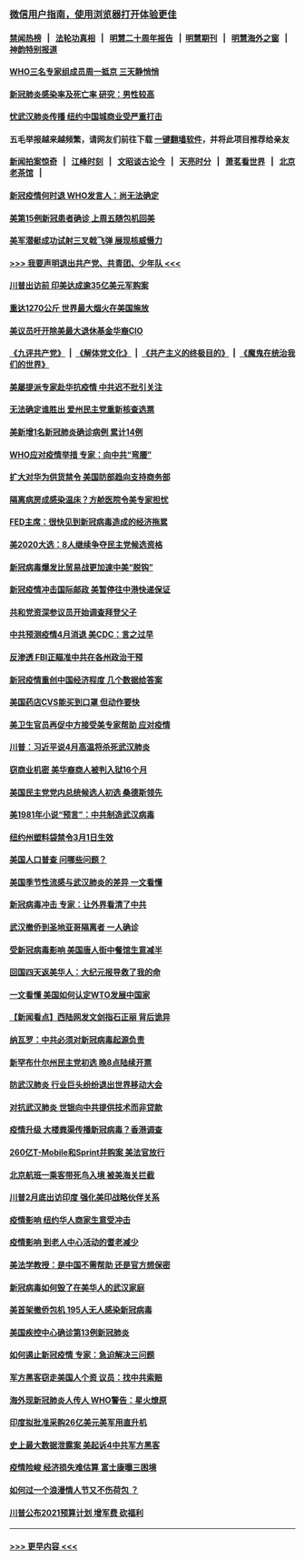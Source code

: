 ### [微信用户指南，使用浏览器打开体验更佳](https://github.com/gfw-breaker/banned-news1/blob/master/indexes/wechat-guide.md?t=0)
#### [禁闻热榜](热点新闻.md?t=0)  &nbsp;&nbsp;|&nbsp;&nbsp; [法轮功真相](https://github.com/gfw-breaker/truth/blob/master/README.md?t=0) &nbsp;&nbsp;|&nbsp;&nbsp; [明慧二十周年报告](https://github.com/gfw-breaker/mh-reports/blob/master/README.md?t=0) &nbsp;&nbsp;|&nbsp;&nbsp;[明慧期刊](https://github.com/gfw-breaker/mh-qikan) &nbsp;&nbsp;|&nbsp;&nbsp; [明慧海外之窗](https://github.com/gfw-breaker/mh-news/blob/master/README.md?t=0) &nbsp;&nbsp;|&nbsp;&nbsp; [神韵特别报道](https://github.com/gfw-breaker/mh-news/blob/master/shenyun.md?t=0)
#### [WHO三名专家组成员周一抵京 三天静悄悄](../pages/nsc412/n11866947.md?t=02140302) 
#### [新冠肺炎感染率及死亡率 研究：男性较高](../pages/nsc412/n11866956.md?t=02140302) 
#### [忧武汉肺炎传播 纽约中国城商业受严重打击](../pages/nsc412/n11866902.md?t=02140302) 
#### 五毛举报越来越频繁，请网友们前往下载 [一键翻墙软件](https://github.com/gfw-breaker/ssr-accounts)，并将此项目推荐给亲友
#### [新闻拍案惊奇](https://github.com/gfw-breaker/banned-news1/blob/master/pages/link4.md) &nbsp;&nbsp;|&nbsp;&nbsp; [江峰时刻](https://github.com/gfw-breaker/banned-news1/blob/master/pages/link4.md) &nbsp;&nbsp;|&nbsp;&nbsp; [文昭谈古论今](https://github.com/gfw-breaker/banned-news1/blob/master/pages/link4.md) &nbsp;&nbsp;|&nbsp;&nbsp; [天亮时分](https://github.com/gfw-breaker/banned-news1/blob/master/pages/link4.md) &nbsp;&nbsp;|&nbsp;&nbsp; [萧茗看世界](https://github.com/gfw-breaker/banned-news1/blob/master/pages/link4.md) &nbsp;&nbsp;|&nbsp;&nbsp; [北京老茶馆](https://github.com/gfw-breaker/banned-news1/blob/master/pages/link4.md) &nbsp;&nbsp;|&nbsp;&nbsp; 
#### [新冠疫情何时退 WHO发言人：尚无法确定](../pages/nsc412/n11866864.md?t=02140302) 
#### [美第15例新冠患者确诊 上周五随包机回美](../pages/nsc412/n11866852.md?t=02140302) 
#### [美军潜艇成功试射三叉戟飞弹 展现核威慑力](../pages/nsc412/n11866046.md?t=02140302) 
#### [>>> 我要声明退出共产党、共青团、少年队 <<<](https://github.com/begood0513/goodnews/blob/master/quit/letter.md) 
#### [川普出访前 印美达成逾35亿美元军购案](../pages/nsc412/n11865444.md?t=02140302) 
#### [重达1270公斤 世界最大烟火在美国施放](../pages/nsc412/n11865198.md?t=02140302) 
#### [美议员吁开除美最大退休基金华裔CIO](../pages/nsc412/n11865230.md?t=02140302) 
#### [《九评共产党》](https://github.com/begood0513/9ping.md/blob/master/README.md) &nbsp;|&nbsp; [《解体党文化》](../../../../jtdwh.md/blob/master/README.md)  &nbsp;|&nbsp; [《共产主义的终极目的》](../../../../gczydzjmd.md/blob/master/README.md) &nbsp;|&nbsp; [《魔鬼在统治我们的世界》](../../../../mgztzwmdsj.md/blob/master/README.md) 
#### [美屡提派专家赴华抗疫情 中共迟不批引关注](../pages/nsc412/n11864719.md?t=02140302) 
#### [无法确定谁胜出 爱州民主党重新核查选票](../pages/nsc412/n11864830.md?t=02140302) 
#### [美新增1名新冠肺炎确诊病例 累计14例](../pages/nsc412/n11864893.md?t=02140302) 
#### [WHO应对疫情举措 专家：向中共“弯腰”](../pages/nsc412/n11864727.md?t=02140302) 
#### [扩大对华为供货禁令 美国防部趋向支持商务部](../pages/nsc412/n11864773.md?t=02140302) 
#### [隔离病房成感染温床？方舱医院令美专家担忧](../pages/nsc412/n11864575.md?t=02140302) 
#### [FED主席：很快见到新冠病毒造成的经济拖累](../pages/nsc412/n11864507.md?t=02140302) 
#### [美2020大选：8人继续争夺民主党候选资格](../pages/nsc412/n11864327.md?t=02140302) 
#### [新冠病毒爆发比贸易战更加速中美“脱钩”](../pages/nsc412/n11864470.md?t=02140302) 
#### [新冠疫情冲击国际邮政 美暂停往中港快递保证](../pages/nsc412/n11864207.md?t=02140302) 
#### [共和党资深参议员开始调查拜登父子](../pages/nsc412/n11863984.md?t=02140302) 
#### [中共预测疫情4月消退 美CDC：言之过早](../pages/nsc412/n11864310.md?t=02140302) 
#### [反渗透 FBI正瞄准中共在各州政治干预](../pages/nsc412/n11864300.md?t=02140302) 
#### [新冠疫情重创中国经济程度 几个数据给答案](../pages/nsc412/n11864203.md?t=02140302) 
#### [美国药店CVS能买到口罩 但动作要快](../pages/nsc412/n11862438.md?t=02140302) 
#### [美卫生官员再促中方接受美专家帮助 应对疫情](../pages/nsc412/n11864043.md?t=02140302) 
#### [川普：习近平说4月高温将杀死武汉肺炎](../pages/nsc412/n11860814.md?t=02140302) 
#### [窃商业机密 美华裔商人被判入狱16个月](../pages/nsc412/n11863911.md?t=02140302) 
#### [美国民主党党内总统候选人初选 桑德斯领先](../pages/nsc412/n11863475.md?t=02140302) 
#### [美1981年小说“预言”：中共制造武汉病毒](../pages/nsc412/n11863306.md?t=02140302) 
#### [纽约州塑料袋禁令3月1日生效](../pages/nsc412/n11862832.md?t=02140302) 
#### [美国人口普查  问哪些问题？](../pages/nsc412/n11862808.md?t=02140302) 
#### [美国季节性流感与武汉肺炎的差异 一文看懂](../pages/nsc412/n11862428.md?t=02140302) 
#### [新冠病毒冲击 专家：让外界看清了中共](../pages/nsc412/n11862280.md?t=02140302) 
#### [武汉撤侨到圣地亚哥隔离者 一人确诊](../pages/nsc412/n11862460.md?t=02140302) 
#### [受新冠病毒影响 美国唐人街中餐馆生意减半](../pages/nsc412/n11861940.md?t=02140302) 
#### [回国四天返美华人：大纪元报导救了我的命](../pages/nsc412/n11862181.md?t=02140302) 
#### [一文看懂 美国如何认定WTO发展中国家](../pages/nsc412/n11862051.md?t=02140302) 
#### [【新闻看点】西陆网发文剑指石正丽 背后诡异](../pages/nsc412/n11861792.md?t=02140302) 
#### [纳瓦罗：中共必须对新冠病毒起源负责](../pages/nsc412/n11861810.md?t=02140302) 
#### [新罕布什尔州民主党初选 晚8点陆续开票](../pages/nsc412/n11861872.md?t=02140302) 
#### [防武汉肺炎 行业巨头纷纷退出世界移动大会](../pages/nsc412/n11861795.md?t=02140302) 
#### [对抗武汉肺炎 世银向中共提供技术而非贷款](../pages/nsc412/n11861652.md?t=02140302) 
#### [疫情升级 大楼粪渠传播新冠病毒？香港调查](../pages/nsc412/n11861556.md?t=02140302) 
#### [260亿T-Mobile和Sprint并购案 美法官放行](../pages/nsc412/n11861511.md?t=02140302) 
#### [北京航班一乘客带死鸟入境 被美海关拦截](../pages/nsc412/n11861317.md?t=02140302) 
#### [川普2月底出访印度 强化美印战略伙伴关系](../pages/nsc412/n11860557.md?t=02140302) 
#### [疫情影响  纽约华人商家生意受冲击](../pages/nsc412/n11860284.md?t=02140302) 
#### [疫情影响  到老人中心活动的耆老减少](../pages/nsc412/n11860199.md?t=02140302) 
#### [美法学教授：是中国不需帮助 还是官方想保密](../pages/nsc412/n11859492.md?t=02140302) 
#### [新冠病毒如何毁了在美华人的武汉家庭](../pages/nsc412/n11859524.md?t=02140302) 
#### [美首架撤侨包机 195人无人感染新冠病毒](../pages/nsc412/n11859908.md?t=02140302) 
#### [美国疾控中心确诊第13例新冠肺炎](../pages/nsc412/n11859966.md?t=02140302) 
#### [如何遏止新冠疫情 专家：急迫解决三问题](../pages/nsc412/n11859685.md?t=02140302) 
#### [军方黑客窃走美国人个资 议员：找中共索赔](../pages/nsc412/n11859371.md?t=02140302) 
#### [海外现新冠肺炎人传人 WHO警告：星火燎原](../pages/nsc412/n11859252.md?t=02140302) 
#### [印度拟批准采购26亿美元美军用直升机](../pages/nsc412/n11859143.md?t=02140302) 
#### [史上最大数据泄露案 美起诉4中共军方黑客](../pages/nsc412/n11859115.md?t=02140302) 
#### [疫情险峻 经济损失难估算 富士康曝三困境](../pages/nsc412/n11859120.md?t=02140302) 
#### [如何过一个浪漫情人节又不伤荷包 ？](../pages/nsc412/n11858969.md?t=02140302) 
#### [川普公布2021预算计划 增军费 砍福利](../pages/nsc412/n11859012.md?t=02140302) 

----
#### [ >>> 更早内容 <<< ](../indexes/nsc412-earlier.md)
